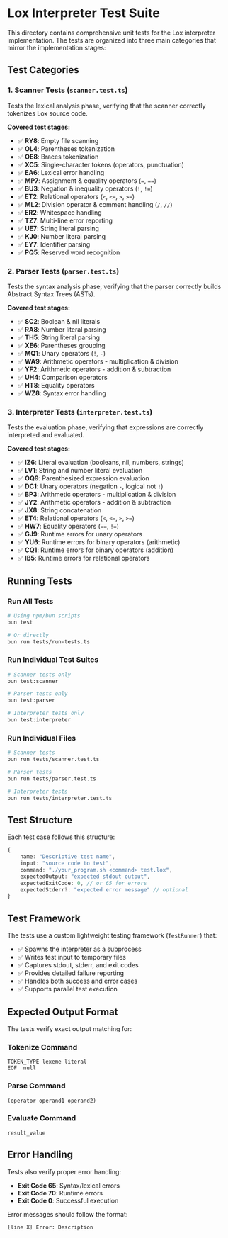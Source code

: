 # Lox Interpreter Test Suite

This directory contains comprehensive unit tests for the Lox interpreter implementation. The tests are organized into three main categories that mirror the implementation stages:

## Test Categories

### 1. Scanner Tests (`scanner.test.ts`)
Tests the lexical analysis phase, verifying that the scanner correctly tokenizes Lox source code.

**Covered test stages:**
- ✅ **RY8**: Empty file scanning
- ✅ **OL4**: Parentheses tokenization
- ✅ **OE8**: Braces tokenization  
- ✅ **XC5**: Single-character tokens (operators, punctuation)
- ✅ **EA6**: Lexical error handling
- ✅ **MP7**: Assignment & equality operators (`=`, `==`)
- ✅ **BU3**: Negation & inequality operators (`!`, `!=`)
- ✅ **ET2**: Relational operators (`<`, `<=`, `>`, `>=`)
- ✅ **ML2**: Division operator & comment handling (`/`, `//`)
- ✅ **ER2**: Whitespace handling
- ✅ **TZ7**: Multi-line error reporting
- ✅ **UE7**: String literal parsing
- ✅ **KJ0**: Number literal parsing
- ✅ **EY7**: Identifier parsing
- ✅ **PQ5**: Reserved word recognition

### 2. Parser Tests (`parser.test.ts`)
Tests the syntax analysis phase, verifying that the parser correctly builds Abstract Syntax Trees (ASTs).

**Covered test stages:**
- ✅ **SC2**: Boolean & nil literals
- ✅ **RA8**: Number literal parsing
- ✅ **TH5**: String literal parsing
- ✅ **XE6**: Parentheses grouping
- ✅ **MQ1**: Unary operators (`!`, `-`)
- ✅ **WA9**: Arithmetic operators - multiplication & division
- ✅ **YF2**: Arithmetic operators - addition & subtraction
- ✅ **UH4**: Comparison operators
- ✅ **HT8**: Equality operators
- ✅ **WZ8**: Syntax error handling

### 3. Interpreter Tests (`interpreter.test.ts`)
Tests the evaluation phase, verifying that expressions are correctly interpreted and evaluated.

**Covered test stages:**
- ✅ **IZ6**: Literal evaluation (booleans, nil, numbers, strings)
- ✅ **LV1**: String and number literal evaluation
- ✅ **OQ9**: Parenthesized expression evaluation
- ✅ **DC1**: Unary operators (negation `-`, logical not `!`)
- ✅ **BP3**: Arithmetic operators - multiplication & division
- ✅ **JY2**: Arithmetic operators - addition & subtraction  
- ✅ **JX8**: String concatenation
- ✅ **ET4**: Relational operators (`<`, `<=`, `>`, `>=`)
- ✅ **HW7**: Equality operators (`==`, `!=`)
- ✅ **GJ9**: Runtime errors for unary operators
- ✅ **YU6**: Runtime errors for binary operators (arithmetic)
- ✅ **CQ1**: Runtime errors for binary operators (addition)
- ✅ **IB5**: Runtime errors for relational operators

## Running Tests

### Run All Tests
```bash
# Using npm/bun scripts
bun test

# Or directly
bun run tests/run-tests.ts
```

### Run Individual Test Suites
```bash
# Scanner tests only
bun test:scanner

# Parser tests only  
bun test:parser

# Interpreter tests only
bun test:interpreter
```

### Run Individual Files
```bash
# Scanner tests
bun run tests/scanner.test.ts

# Parser tests
bun run tests/parser.test.ts

# Interpreter tests
bun run tests/interpreter.test.ts
```

## Test Structure

Each test case follows this structure:
```typescript
{
    name: "Descriptive test name",
    input: "source code to test",
    command: "./your_program.sh <command> test.lox",
    expectedOutput: "expected stdout output",
    expectedExitCode: 0, // or 65 for errors
    expectedStderr?: "expected error message" // optional
}
```

## Test Framework

The tests use a custom lightweight testing framework (`TestRunner`) that:
- ✅ Spawns the interpreter as a subprocess
- ✅ Writes test input to temporary files
- ✅ Captures stdout, stderr, and exit codes
- ✅ Provides detailed failure reporting
- ✅ Handles both success and error cases
- ✅ Supports parallel test execution

## Expected Output Format

The tests verify exact output matching for:

### Tokenize Command
```
TOKEN_TYPE lexeme literal
EOF  null
```

### Parse Command
```
(operator operand1 operand2)
```

### Evaluate Command
```
result_value
```

## Error Handling

Tests also verify proper error handling:
- **Exit Code 65**: Syntax/lexical errors
- **Exit Code 70**: Runtime errors  
- **Exit Code 0**: Successful execution

Error messages should follow the format:
```
[line X] Error: Description
```
